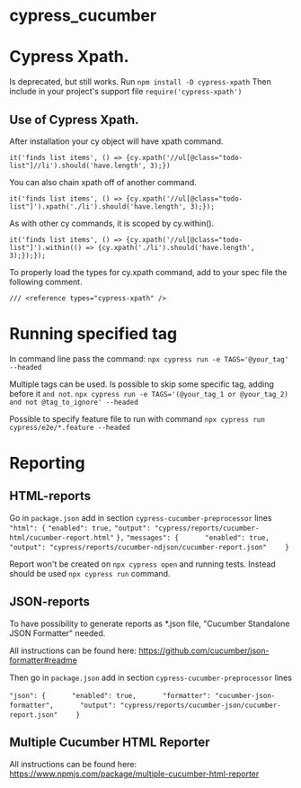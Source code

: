 # cypress_cucumber

# Cypress Xpath.
Is deprecated, but still works.
Run
`npm install -D cypress-xpath`
Then include in your project's support file
`require('cypress-xpath')`

## Use of Cypress Xpath.

After installation your cy object will have xpath command.

`it('finds list items', () => {cy.xpath('//ul[@class="todo-list"]//li').should('have.length', 3);})`

You can also chain xpath off of another command.

`it('finds list items', () => {cy.xpath('//ul[@class="todo-list"]').xpath('./li').should('have.length', 3);});`

As with other cy commands, it is scoped by cy.within().

`it('finds list items', () => {cy.xpath('//ul[@class="todo-list"]').within(() => {cy.xpath('./li').should('have.length', 3);});});`

To properly load the types for cy.xpath command, add to your spec file the following comment.

`/// <reference types="cypress-xpath" />`

# Running specified tag

In command line pass the command:
 `npx cypress run -e TAGS='@your_tag' --headed`

Multiple tags can be used. Is possible to skip some specific tag, adding before it `and not`. 
`npx cypress run -e TAGS='(@your_tag_1 or @your_tag_2) and not @tag_to_ignore' --headed`

Possible to specify feature file to run with command
`npx cypress run cypress/e2e/*.feature --headed`

# Reporting

## HTML-reports

Go in `package.json` 
add in section `cypress-cucumber-preprocessor` lines
`"html": {`
    `"enabled": true,`
    `"output": "cypress/reports/cucumber-html/cucumber-report.html"`
`},`
`"messages": {`
`      "enabled": true,`
`      "output": "cypress/reports/cucumber-ndjson/cucumber-report.json"`
`    }`

Report won't be created on `npx cypress open` and running tests. Instead should be used `npx cypress run` command.

## JSON-reports

To have possibility to generate reports as *.json file, "Cucumber Standalone JSON Formatter" needed.

All instructions can be found here: https://github.com/cucumber/json-formatter#readme

Then go in `package.json` 
add in section `cypress-cucumber-preprocessor` lines

`"json": {`
`      "enabled": true,`
`      "formatter": "cucumber-json-formatter",`
`      "output": "cypress/reports/cucumber-json/cucumber-report.json"`
`    }`

## Multiple Cucumber HTML Reporter

All instructions can be found here: https://www.npmjs.com/package/multiple-cucumber-html-reporter